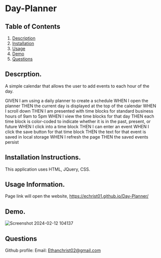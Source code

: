 # Day-Planner
## Table of Contents

1. [Description](https://github.com/EChrist01/Day-Planner/blob/main/README.md#descrption)
2. [Installation](https://github.com/EChrist01/Day-Planner/blob/main/README.md#installation-instructions)
3. [Usage](https://github.com/EChrist01/Day-Planner/blob/main/README.md#usage-information)
4. [Demo](https://github.com/EChrist01/Day-Planner/blob/main/README.md#demo)
5. [Questions](https://github.com/EChrist01/Day-Planner/blob/main/README.md#questions)

## Descrption.
A simple calendar that allows the user to add events to each hour of the day.

GIVEN I am using a daily planner to create a schedule
WHEN I open the planner
THEN the current day is displayed at the top of the calendar
WHEN I scroll down
THEN I am presented with time blocks for standard business hours of 9am to 5pm
WHEN I view the time blocks for that day
THEN each time block is color-coded to indicate whether it is in the past, present, or future
WHEN I click into a time block
THEN I can enter an event
WHEN I click the save button for that time block
THEN the text for that event is saved in local storage
WHEN I refresh the page
THEN the saved events persist

## Installation Instructions.
This application uses HTML, JQuery, CSS. 

## Usage Information.
Page link will open the website,
https://echrist01.github.io/Day-Planner/

## Demo.
![Screenshot 2024-02-12 104137](https://github.com/EChrist01/Day-Planner/assets/146894896/3484ead0-b38e-4197-8a5a-321040a2d107)

## Questions
Github profile: 
Email: Ethanchrist02@gmail.com

